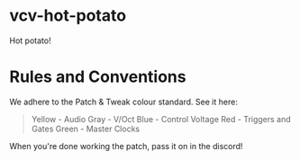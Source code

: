 # vcv-hot-potato

Hot potato!

# Rules and Conventions

We adhere to the Patch & Tweak colour standard. See it here:

> Yellow - Audio
> Gray - V/Oct
> Blue - Control Voltage
> Red - Triggers and Gates
> Green - Master Clocks

When you're done working the patch, pass it on in the discord!
